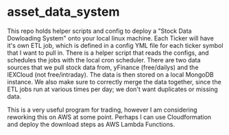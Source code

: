 # asset_data_system

This repo holds helper scripts and config to deploy a "Stock Data Dowloading System"
onto your local linux machine. Each Ticker will have it's own ETL job, which is defined
in a config YML file for each ticker symbol that I want to pull in. There is a helper script 
that reads the configs, and schedules the jobs with the local cron scheduler. There are two 
data sources that we pull stock data from, yFinance (free/dailys) and the IEXCloud 
(not free/intraday). The data is then stored on a local MongoDB instance. We also make sure
to correctly merge the data together, since the ETL jobs run at various times per day; we
don't want duplicates or missing data.


This is a very useful program for trading, however I am considering reworking this
on AWS at some point. Perhaps I can use Cloudformation and deploy the download steps
as AWS Lambda Functions. 
